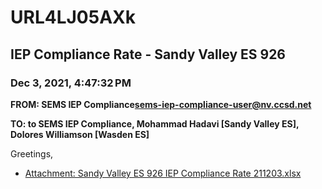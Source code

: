 # URL4LJ05AXk
## IEP Compliance Rate - Sandy Valley ES 926
### Dec 3, 2021, 4:47:32 PM
**FROM: SEMS IEP Compliance<sems-iep-compliance-user@nv.ccsd.net>**

**TO: to SEMS IEP Compliance, Mohammad Hadavi [Sandy Valley ES], Dolores Williamson [Wasden ES]**


Greetings,  





* [Attachment: Sandy Valley ES 926 IEP Compliance Rate 211203.xlsx](URL4LJ05AXk-attachment-1.xlsx)
